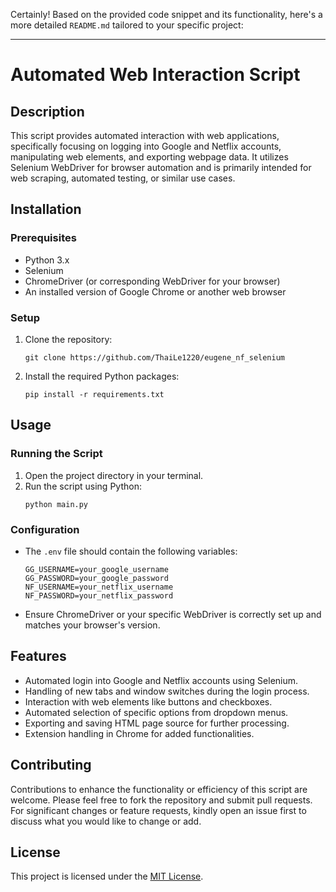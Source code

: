Certainly! Based on the provided code snippet and its functionality, here's a more detailed `README.md` tailored to your specific project:

---

# Automated Web Interaction Script

## Description
This script provides automated interaction with web applications, specifically focusing on logging into Google and Netflix accounts, manipulating web elements, and exporting webpage data. It utilizes Selenium WebDriver for browser automation and is primarily intended for web scraping, automated testing, or similar use cases.

## Installation

### Prerequisites
- Python 3.x
- Selenium
- ChromeDriver (or corresponding WebDriver for your browser)
- An installed version of Google Chrome or another web browser

### Setup
1. Clone the repository:
   ```
   git clone https://github.com/ThaiLe1220/eugene_nf_selenium
   ```
2. Install the required Python packages:
   ```
   pip install -r requirements.txt
   ```

## Usage

### Running the Script
1. Open the project directory in your terminal.
2. Run the script using Python:
   ```
   python main.py
   ```

### Configuration
- The `.env` file should contain the following variables:
  ```
  GG_USERNAME=your_google_username
  GG_PASSWORD=your_google_password
  NF_USERNAME=your_netflix_username
  NF_PASSWORD=your_netflix_password

- Ensure ChromeDriver or your specific WebDriver is correctly set up and matches your browser's version.

## Features
- Automated login into Google and Netflix accounts using Selenium.
- Handling of new tabs and window switches during the login process.
- Interaction with web elements like buttons and checkboxes.
- Automated selection of specific options from dropdown menus.
- Exporting and saving HTML page source for further processing.
- Extension handling in Chrome for added functionalities.

## Contributing
Contributions to enhance the functionality or efficiency of this script are welcome. Please feel free to fork the repository and submit pull requests. For significant changes or feature requests, kindly open an issue first to discuss what you would like to change or add.

## License
This project is licensed under the [MIT License](https://choosealicense.com/licenses/mit/).
